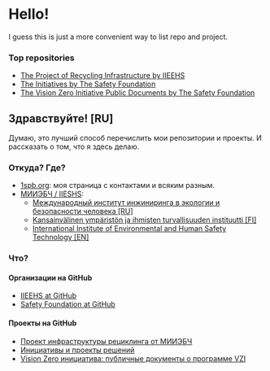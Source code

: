 # Hello!

I guess this is just a more convenient way to list repo and project.

### Top repositories
* [The Project of Recycling Infrastructure by IIEEHS](https://github.com/iieehs/recycling)
* [The Initiatives by The Safety Foundation](https://github.com/safety-foundation/initiatives)
* [The Vision Zero Initiative Public Documents by The Safety Foundation](https://github.com/safety-foundation/vzi-docs)

## Здравствуйте! [RU]

Думаю, это лучший способ перечислить мои репозитории и проекты.
И рассказать о том, что я здесь делаю.

### Откуда? Где?

* [1spb.org](http://1spb.org): моя страница с контактами и всяким разным. 
* [МИИЭБЧ / IIESHS](http://iehs.ru): 
  - [Международный институт инжиниринга в экологии и безопасности человека [RU]](http://iehs.ru/ru)
  - [Kansainvälinen ympäristön ja ihmisten turvallisuuden instituutti [FI]](http://iehs.ru/fi)
  - [International Institute of Environmental and Human Safety Technology [EN]](http://iehs.ru/en)

### Что?

#### Организации на GitHub

* [IIEEHS at GitHub](https://github.com/iieehs)
* [Safety Foundation at GitHub](https://github.com/safety-foundation)

#### Проекты на GitHub

* [Проект инфраструктуры рециклинга от МИИЭБЧ](https://github.com/iieehs/recycling)
* [Инициативы и проекты решений](https://github.com/safety-foundation/initiatives)
* [Vision Zero инициатива: публичные документы о программе VZI](https://github.com/safety-foundation/vzi-docs)

